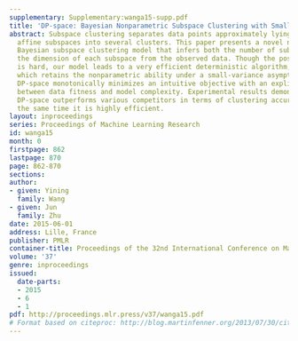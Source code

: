 ```yaml
---
supplementary: Supplementary:wanga15-supp.pdf
title: 'DP-space: Bayesian Nonparametric Subspace Clustering with Small-variance Asymptotics'
abstract: Subspace clustering separates data points approximately lying on union of
  affine subspaces into several clusters. This paper presents a novel nonparametric
  Bayesian subspace clustering model that infers both the number of subspaces and
  the dimension of each subspace from the observed data. Though the posterior inference
  is hard, our model leads to a very efficient deterministic algorithm, DP-space,
  which retains the nonparametric ability under a small-variance asymptotic analysis.
  DP-space monotonically minimizes an intuitive objective with an explicit tradeoff
  between data fitness and model complexity. Experimental results demonstrate that
  DP-space outperforms various competitors in terms of clustering accuracy and at
  the same time it is highly efficient.
layout: inproceedings
series: Proceedings of Machine Learning Research
id: wanga15
month: 0
firstpage: 862
lastpage: 870
page: 862-870
sections: 
author:
- given: Yining
  family: Wang
- given: Jun
  family: Zhu
date: 2015-06-01
address: Lille, France
publisher: PMLR
container-title: Proceedings of the 32nd International Conference on Machine Learning
volume: '37'
genre: inproceedings
issued:
  date-parts:
  - 2015
  - 6
  - 1
pdf: http://proceedings.mlr.press/v37/wanga15.pdf
# Format based on citeproc: http://blog.martinfenner.org/2013/07/30/citeproc-yaml-for-bibliographies/
---
```

